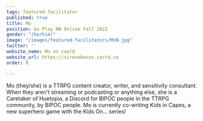 ```yaml
---
tags: featured-facilitator
published: true
title: Mo
position: Go Play NW Online Fall 2022
gender: "(he/him)"
image: "/images/featured-facilitators/MoN.jpg"
twitter: ''
website_name: Mo on caard
website_url: https://sirenabesos.carrd.co
order: 0

---
```

Mo (they/she) is a TTRPG content creator, writer, and sensitivity consultant. When they aren't streaming or podcasting or anything else, she is a Caretaker of Huetopia, a Discord for BIPOC people in the TTRPG community, by BIPOC people. Mo is currently co-writing Kids in Capes, a new superhero game with the Kids On... series!